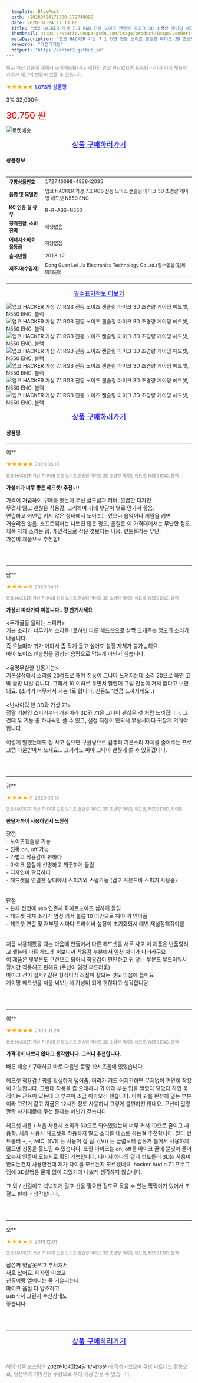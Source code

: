 ```yaml
---
  template: BlogPost
  path: /20200424171300-172740098
  date: 2020-04-24 17:13:00
  title: "앱코 HACKER 가상 7.1 RGB 진동 노이즈 캔슬링 마이크 3D 초경량 게이밍 헤드셋, N550 ENC, 블랙"
  thumbnail: https://static.coupangcdn.com/image/product/image/vendoritem/2019/04/01/4252541617/99a95291-f014-43c9-9e92-8deec727d951.jpg
  metaDescription: "앱코 HACKER 가상 7.1 RGB 진동 노이즈 캔슬링 마이크 3D 초경량 게이밍 헤드셋, N550 ENC, 블랙,가전디지털"
  keywords: "가전디지털"
  httpurl: "https://antnf3.github.io"
---
```

  
<span style="color: #888;font-size:0.8rem">보고 계신 상품에 대해서 소개해드립니다.
내용은 일절 과장없으며 포스팅 시기에 따라 제품의 가격과 재고의 변동이 있을 수 있습니다.</span>
  
<span style="color: orange;">★★★★★</span> <span style="color: blue;font-size: 0.85rem;">1,073개 상품평</span>

<span style="font-size: 0.9rem">3%</span> <span style="font-size: 0.9rem">~~32,000원~~</span>

<span style="color: red;font-size: 1.5rem;">30,750 원</span>

![로켓배송](https://postfiles.pstatic.net/MjAyMDA0MTBfMjcz/MDAxNTg2NDQ1OTAwMDc5.1T-Iy6-X12_V8iyof2OtSqUCu6urPUUOnjG41kbMy_kg.c1eqxaGayJ1XX0TGV24QXbZg9dvQ9C_dYZx39G_Z7Wog.PNG.cigshop2/rocket_logo.png?type=w773)

<p align="center"><a href="http://me2.do/xN9q50EC" style="font-size: 1.2rem; color: blue;">상품 구매하러가기</a></p>

#### 상품정보

---

|                  |                       |
| ---------------- | --------------------- |
| **<span style="font-size:0.8rem;">쿠팡상품번호</span>** | <span style="font-size:0.8rem;">172740098-493642095</span> |
| **<span style="font-size:0.8rem;">품명 및 모델명</span>**    | <span style="font-size:0.8rem;">앱코 HACKER 가상 7.1 RGB 진동 노이즈 캔슬링 마이크 3D 초경량 게이밍 헤드셋  N550 ENC</span>        |
| **<span style="font-size:0.8rem;">KC 인증 필 유무</span>**    | <span style="font-size:0.8rem;">R-R-ABS-N550</span>        |
| **<span style="font-size:0.8rem;">정격전압, 소비전력</span>**    | <span style="font-size:0.8rem;">해당없음</span>        |
| **<span style="font-size:0.8rem;">에너지소비효율등급</span>**    | <span style="font-size:0.8rem;">해당없음</span>        |
| **<span style="font-size:0.8rem;">출시년월</span>**    | <span style="font-size:0.8rem;">2018.12</span>        |
| **<span style="font-size:0.8rem;">제조자(수입자)</span>**    | <span style="font-size:0.8rem;">	Dong Guan Lei Jia Electronics Technology Co.Ltd.(알수없음(업체미제공))</span>        |







---

<p align="center"><a href="http://me2.do/xN9q50EC" style="font-size: 1rem; color: blue;">필수표기정보 더보기</a></p>

![앱코 HACKER 가상 7.1 RGB 진동 노이즈 캔슬링 마이크 3D 초경량 게이밍 헤드셋, N550 ENC, 블랙](http://thumbnail6.coupangcdn.com/thumbnails/remote/q89/image/retail/images/2018/12/28/16/7/ec51de1f-3fa1-44ce-b106-8b830bf88732.jpg)
![앱코 HACKER 가상 7.1 RGB 진동 노이즈 캔슬링 마이크 3D 초경량 게이밍 헤드셋, N550 ENC, 블랙](http://thumbnail10.coupangcdn.com/thumbnails/remote/q89/image/retail/images/2018/12/28/16/9/8627e779-3377-4c40-aa46-b3c473cdf250.jpg)
![앱코 HACKER 가상 7.1 RGB 진동 노이즈 캔슬링 마이크 3D 초경량 게이밍 헤드셋, N550 ENC, 블랙](http://thumbnail6.coupangcdn.com/thumbnails/remote/q89/image/retail/images/2018/12/28/16/3/4b35322e-821d-474d-949f-c1ed782accdb.jpg)
![앱코 HACKER 가상 7.1 RGB 진동 노이즈 캔슬링 마이크 3D 초경량 게이밍 헤드셋, N550 ENC, 블랙](http://thumbnail7.coupangcdn.com/thumbnails/remote/q89/image/retail/images/2018/12/28/16/7/709ae8e5-4436-4e05-8781-bb8e1ffd2b5d.jpg)
![앱코 HACKER 가상 7.1 RGB 진동 노이즈 캔슬링 마이크 3D 초경량 게이밍 헤드셋, N550 ENC, 블랙](http://thumbnail9.coupangcdn.com/thumbnails/remote/q89/image/retail/images/2018/12/28/16/1/6fb42456-f243-4324-9872-2ed4e7d2c0bc.jpg)
![앱코 HACKER 가상 7.1 RGB 진동 노이즈 캔슬링 마이크 3D 초경량 게이밍 헤드셋, N550 ENC, 블랙](http://thumbnail10.coupangcdn.com/thumbnails/remote/q89/image/product/content/vendorItem/2019/04/01/493642095/1314d9f9-a767-48ca-bff6-527c9fa10cff.jpg)
![앱코 HACKER 가상 7.1 RGB 진동 노이즈 캔슬링 마이크 3D 초경량 게이밍 헤드셋, N550 ENC, 블랙](http://thumbnail6.coupangcdn.com/thumbnails/remote/q89/image/product/content/vendorItem/2019/04/01/493642095/82538691-99a0-4a62-8e69-d2593c0e550b.jpg)

<p align="center"><a href="http://me2.do/xN9q50EC" style="font-size: 1.2rem; color: blue;">상품 구매하러가기</a></p>

#### 상품평
  
---
  
이**
    
<span style="color: orange;">★★★★★</span> <span style="font-size:0.8rem;color: #888;">2020.04.10</span>
    
<span style="color: #888;font-size:0.7rem">앱코 HACKER 가상 7.1 RGB 진동 노이즈 캔슬링 마이크 3D 초경량 게이밍 헤드셋, N550 ENC, 블랙</span>
    
<span style="font-size:0.85rem">**가성비가 너무 좋은 헤드셋! 추천~!!**</span>
    
<span style="font-size: 0.9rem;">가격이 저렴하여 구매를 했는데 우선 금도금과 커버, 깔끔한 디자인<br/>무겁지 않고 괜찮은 착용감, 그리하여 귀에 부담이 별로 안가서 좋음.<br/>연결하고 어떤걸 키지 않은 상태에서 노이즈는 있으나 음악이나 게임을 키면<br/>거슬리진 않음. 소프트웨어는 나쁘진 않은 정도, 음질은 이 가격대에서는 무난한 정도. 제품 자체 소리는 큼. 개인적으로 작은 것보다는 나음. 컨트롤러는 무난.<br/>가성비 제품으로 추천함!</span>
    
<br>
<br>

---
  
남**
    
<span style="color: orange;">★★★☆☆</span> <span style="font-size:0.8rem;color: #888;">2020.04.11</span>
    
<span style="color: #888;font-size:0.7rem">앱코 HACKER 가상 7.1 RGB 진동 노이즈 캔슬링 마이크 3D 초경량 게이밍 헤드셋, N550 ENC, 블랙</span>
    
<span style="font-size:0.85rem">**가성비 따라가다 피봅니다.. 걍 딴거사세요**</span>
    
<span style="font-size: 0.9rem;"><두개골을 울리는 스피커><br/>기본 소리가 너무커서 소리를 1로하면 다른 헤드셋으로 살짝 크게듣는 정도의 소리가 나옵니다. <br/>즉 오늘따라 귀가 아파서 좀 작게 듣고 싶어도 설정 자체가 불가능해요. <br/>아마 노이즈 캔슬링을 엄청난 음량으로 막는게 아닌가 싶습니다.<br/><br/><유명무실한 진동기능><br/>기본설정에서 소리를 20정도로 해야 진동이 그나마 느껴지는데 소리 20으로 하면 고막 금방 나갈 겁니다. 그래서 10 이하로 두면서 할텐데 그럼 진동이 거의 없다고 보면돼요. (소리가 너무커서 저는 1로 합니다. 진동도 1만큼 느껴지네요..)<br/><br/><반사이익 본 3D와 가상 7.1><br/>정말 기본인 스피커부터 개판이라 3D와 7.1은 그나마 괜찮은 것 처럼 느껴집니다. 그런데 두 기능 중 하나씩만 쓸 수 있고, 설정 저장이 안되서 부팅시마다 귀찮게 켜줘야 합니다.<br/><br/>이렇게 말했는데도 정 사고 싶으면 구글링으로 컴퓨터 기본소리 자체를 줄여주는 프로그램 다운받아서 쓰세요... 그거라도 써야 그나마 괜찮게 쓸 수 있을겁니다.</span>
    
<br>
<br>

---
  
뀨**
    
<span style="color: orange;">★★★★☆</span> <span style="font-size:0.8rem;color: #888;">2020.03.10</span>
    
<span style="color: #888;font-size:0.7rem">앱코 HACKER 가상 7.1 RGB 진동 노이즈 캔슬링 마이크 3D 초경량 게이밍 헤드셋, N550 ENC, 화이트</span>
    
<span style="font-size:0.85rem">**한달가까이 사용하면서 느낀점**</span>
    
<span style="font-size: 0.9rem;">장점<br/>- 노이즈캔슬링 기능<br/>- 진동 on, off 가능<br/>- 가볍고 착용감이 편하다<br/>- 마이크 음질이 선명하고 깨끗하게 들림<br/>- 디자인이 깔끔하다<br/>- 헤드셋을 연결한 상태에서 스피커와 스왑가능 (앱코 사운드바 스피커 사용중)<br/><br/><br/>단점<br/>- 본체 전면에 usb 연결시 화이트노이즈 심하게 들림<br/>- 헤드셋 자체 소리가 엄청 커서 볼륨 10 미만으로 해야 귀 안아픔<br/>- 헤드셋 연결 및 재부팅 시마다 드라이버 설정이 초기화되서 매번 재설정해줘야함<br/><br/><br/>처음 사용해봤을 때는 마음에 안들어서 다른 헤드셋을 새로 사고 이 제품은 반품할려고 했는데 다른 헤드셋 써보니까 착용감 부분에서 엄청 차이가 나더라구요<br/>이 제품은 윗부분도 쿠션으로 되어서 착용감이 편안하고 귀 닿는 부분도 부드러워서 장시간 착용해도 편해요 (쿠션이 엄청 부드러움)<br/>마이크 선이 철사? 같은 형식이라 조절이 잘되는 것도 마음에 들어요<br/>게이밍 헤드셋을 처음 써보는데 가성비 되게 괜찮다고 생각합니당</span>
    
<br>
<br>

---
  
이**
    
<span style="color: orange;">★★★★★</span> <span style="font-size:0.8rem;color: #888;">2020.01.28</span>
    
<span style="color: #888;font-size:0.7rem">앱코 HACKER 가상 7.1 RGB 진동 노이즈 캔슬링 마이크 3D 초경량 게이밍 헤드셋, N550 ENC, 블랙</span>
    
<span style="font-size:0.85rem">**가격대비 나쁘지 않다고 생각합니다. 그러니 추천합니다.**</span>
    
<span style="font-size: 0.9rem;">빠른 배송 / 구매하고 바로 다음날 문앞 12시즈음에 있었습니다.<br/><br/>헤드셋 착용감 / 귀를 확실하게 덮어줌. 머리가 커도 어지간하면 문제없이 편안히 착용이 가능합니다. 그런데 착용을 좀 오래하니 귀 아래 부분 입을 벌렸다 닫았다 하면 움직이는 근육이 있는데 그 부분이 조금 아파오긴 했습니다. 아마 귀를 완전히 덮는 부분이라 그런거 같고 지금은 12시간 정도 사용하니 그렇게 불편하진 않네요. 쿠션이 말랑말랑 하기때문에 쿠션 문제는 아닌거 같습니다<br/><br/>헤드셋 사용 / 처음 사용시 소리가 50으로 되어있었는데 너무 커서 10으로 줄이고 사용함. 처음 사용시 헤드셋을 착용하지 말고 소리를 테스트 하는걸 추천합니다. 멀티 컨트롤러 +, -, MIC, ((V)) 는 사용이 잘 됨. ((V)) 는 클럽노래 같은거 틀어서 사용하지 않으면 진동을 못느낄 수 있습니다. 또한 마이크는 on, off를 마이크 끝에 불빛이 들어오는지 안들어 오는지로 확인 가능합니다. 나머지 하나의 멀티 컨트롤러 3D는 사용이 안되는건지 사용한건데 제가 차이를 모르는지 모르겠네요. hacker Audio 7.1 프로그램에 3D실행은 문제 없이 되었기에 나쁘게 생각하지 않습니다.<br/><br/>그 외 / 선길이도 넉넉하게 길고 선을 필요한 정도로 묶을 수 있는 찍찍이가 있어서 조절도 편하다 생각합니다.</span>
    
<br>
<br>

---
  
오**
    
<span style="color: orange;">★★★★☆</span> <span style="font-size:0.8rem;color: #888;">2019.12.01</span>
    
<span style="color: #888;font-size:0.7rem">앱코 HACKER 가상 7.1 RGB 진동 노이즈 캔슬링 마이크 3D 초경량 게이밍 헤드셋, N550 ENC, 블랙</span>
    

    
<span style="font-size: 0.9rem;">삼성꺼 몇달못쓰고 부서져서 <br/>새로 샀어요. 디자인 이쁘고<br/>진동이랑 엘이디는 좀 거슬리는데<br/>마이크 음질 다 양호하고<br/>usb라서 그런지 수신상태도<br/>좋습니다</span>
    
<br>
<br>


  
---
  
<p align="center"><a href="http://me2.do/xN9q50EC" style="font-size: 1.2rem; color: blue;">상품 구매하러가기</a></p>
  
<br>
  
<span style="font-size: 0.85rem; color: #888;">해당 상품 포스팅은 <span style="color: #000;"> 2020년04월24일 17시13분 </span> 에 작성되었으며 쿠팡 파트너스 활동으로, 일정액의 커미션을 쿠팡으로 부터 제공 받을 수 있습니다.</span>